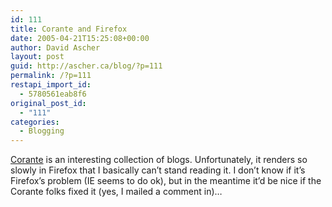```yaml
---
id: 111
title: Corante and Firefox
date: 2005-04-21T15:25:08+00:00
author: David Ascher
layout: post
guid: http://ascher.ca/blog/?p=111
permalink: /?p=111
restapi_import_id:
  - 5780561eab8f6
original_post_id:
  - "111"
categories:
  - Blogging
---
```

[Corante](http://www.corante.com/) is an interesting collection of blogs. Unfortunately, it renders so slowly in Firefox that I basically can&#8217;t stand reading it. I don&#8217;t know if it&#8217;s Firefox&#8217;s problem (IE seems to do ok), but in the meantime it&#8217;d be nice if the Corante folks fixed it (yes, I mailed a comment in)&#8230;